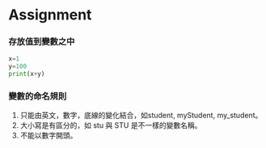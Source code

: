 # Assignment
### 存放值到變數之中
```python
x=1
y=100
print(x+y)
```

### 變數的命名規則
1. 只能由英文，數字，底線的變化結合，如student, myStudent, my_student。
2. 大小寫是有區分的，如 stu 與 STU 是不一樣的變數名稱。
3. 不能以數字開頭。

